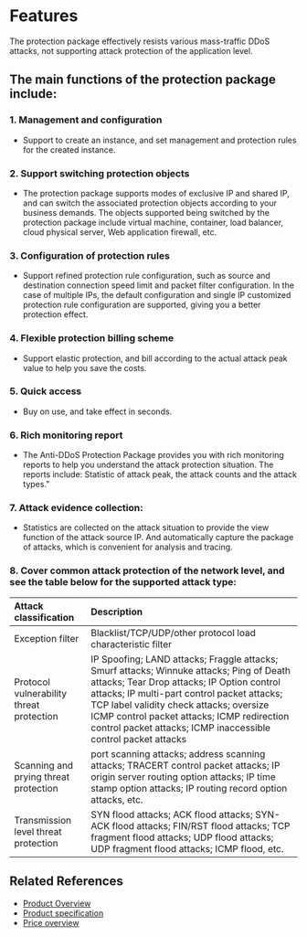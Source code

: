 # Features

The protection package effectively resists various mass-traffic DDoS attacks, not supporting attack protection of the application level.

## The main functions of the protection package include:

### 1. Management and configuration
- Support to create an instance, and set management and protection rules for the created instance.

### 2. Support switching protection objects

- The protection package supports modes of exclusive IP and shared IP, and can switch the associated protection objects according to your business demands. The objects supported being switched by the protection package include virtual machine, container, load balancer, cloud physical server, Web application firewall, etc.

### 3. Configuration of protection rules
- Support refined protection rule configuration, such as source and destination connection speed limit and packet filter configuration. In the case of multiple IPs, the default configuration and single IP customized protection rule configuration are supported, giving you a better protection effect.

### 4. Flexible protection billing scheme
- Support elastic protection, and bill according to the actual attack peak value to help you save the costs.

### 5. Quick access
- Buy on use, and take effect in seconds.

### 6. Rich monitoring report
- The Anti-DDoS Protection Package provides you with rich monitoring reports to help you understand the attack protection situation. The reports include: Statistic of attack peak, the attack counts and the attack types."

### 7. Attack evidence collection:

- Statistics are collected on the attack situation to provide the view function of the attack source IP. And automatically capture the package of attacks, which is convenient for analysis and tracing.

### 8. Cover common attack protection of the network level, and see the table below for the supported attack type:

| Attack classification | Description |
| :- | :- |
| Exception filter | Blacklist/TCP/UDP/other protocol load characteristic filter |
|Protocol vulnerability threat protection | IP Spoofing; LAND attacks; Fraggle attacks; Smurf attacks; Winnuke attacks; Ping of Death attacks; Tear Drop attacks; IP Option control attacks; IP multi-part control packet attacks; TCP label validity check attacks; oversize ICMP control packet attacks; ICMP redirection control packet attacks; ICMP inaccessible control packet attacks|
|Scanning and prying threat protection | port scanning attacks; address scanning attacks; TRACERT control packet attacks; IP origin server routing option attacks; IP time stamp option attacks; IP routing record option attacks, etc.|
|Transmission level threat protection |SYN flood attacks; ACK flood attacks; SYN-ACK flood attacks; FIN/RST flood attacks; TCP fragment flood attacks; UDP flood attacks; UDP fragment flood attacks; ICMP flood, etc.|



## Related References

- [Product Overview](../Introduction/Product-Overview.md)
- [Product specification](../Introduction/Specification.md)
- [Price overview](../Pricing/Price-Overview.md)



